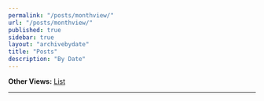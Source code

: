 ```yaml
---
permalink: "/posts/monthview/"
url: "/posts/monthview/"
published: true
sidebar: true
layout: "archivebydate"
title: "Posts"
description: "By Date"
---
```


**Other Views:**  [List](/posts/)

---
